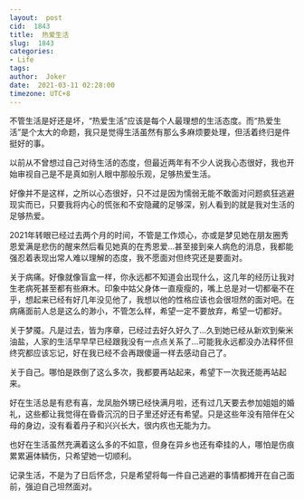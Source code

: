 ```yaml
---
layout:  post
cid:  1843
title:  热爱生活
slug:  1843
categories: 
- Life
tags: 
author:  Joker
date:  2021-03-11 02:28:00
timezone: UTC+8
---
```




不管生活是好还是坏，“热爱生活”应该是每个人最理想的生活态度。而“热爱生活”是个太大的命题，我只是觉得生活虽然有那么多麻烦要处理，但活着终归是件挺好的事。

以前从不曾想过自己对待生活的态度，但最近两年有不少人说我心态很好，我也开始审视自己是不是真如别人眼中那般乐观，足够热爱生活。

好像并不是这样，之所以心态很好，只不过是因为懦弱无能不敢面对问题疯狂逃避现实而已，只要我将内心的慌张和不安隐藏的足够深，别人看到的就是我对生活的足够热爱。

2021年转眼已经过去两个月的时间，不管是工作烦心，亦或是梦见她在朋友圈秀恩爱满是悲伤的醒来然后看见她真的在秀恩爱…甚至接到亲人病危的消息，我都能强忍着表现出常人难以理解的态度，我不愿面对但终究还是要面对。

关于病痛。好像就像盲盒一样，你永远都不知道会出现什么，这几年的经历让我对生老病死甚至都有些麻木。印象中姑父身体一直瘦瘦的，嘴上总是对一切都毫不在乎，想起来已经有好几年没见他了，我想以他的性格应该也会很坦然的面对吧。在病痛面前人总是这么的渺小，不管怎么样，希望一定不要放弃，希望一切都好。

关于梦魇。凡是过去，皆为序章，已经过去好久好久了…久到她已经从新欢到柴米油盐，人家的生活早早早已经跟我没有一点点关系了…可能我永远都没办法释怀但终究都应该忘记，好在我已经不会再跟傻逼一样去感动自己了。

关于自己。哪怕是跌倒了这么多次，我都要再站起来，希望下一次我还能再站起来。

好在生活总是有悲有喜，龙凤胎外甥已经快满月啦，还有过几天要去参加姐姐的婚礼，这些都让我觉得在昏昏沉沉的日子里还好还有希望。只是这些年没有陪伴在父母的身边，没有看着丹子和兴兴长大，很内疚也无能为力。

也好在生活虽然充满着这么多的不如意，但身在异乡也还有牵挂的人，哪怕是伤痕累累遍体鳞伤，只希望她一切顺利。

记录生活，不是为了日后怀念，只是希望将每一件自己逃避的事情都摊开在自己面前，强迫自己坦然面对。